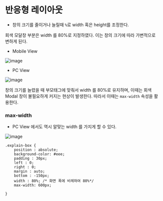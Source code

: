 # 반응형 레이아웃

* 창의 크기를 줄이거나 늘릴때 `%`로 width 혹은 height를 조정한다.

회색 모달창 부분은 width 를 80%로 지정하였다. 
이는 창의 크기에 따라 가변적으로 변하게 된다. 

* Mobile View
  
![image](https://user-images.githubusercontent.com/63600953/135611944-5b467bd2-18dd-4b83-a0d4-44ee627acb78.png)

* PC View

![image](https://user-images.githubusercontent.com/63600953/135612139-79d6ebb5-65ef-4e55-8815-af60aae1ee0f.png)

창의 크기를 늘렸을 때 부모태그에 맞춰서 width 를 80%로 유지하며, 이때는 회색 Modal 창이 불필요하게 커지는 현상이 발생한다. 
따라서 이때는 `max-width` 속성을 활용한다. 

### max-width 

* PC View 에서도 역시 알맞는 width 를 가지게 할 수 있다. 

![image](https://user-images.githubusercontent.com/63600953/135612474-8b6dd7bc-3203-41ba-b3c8-609ae8551179.png)

```
.explain-box {
    position : absolute;
    background-color: #eee;
    padding : 30px;
    left : 0;
    right : 0;
    margin : auto;
    bottom : -150px;
    width : 80%; /* 화면 폭에 비례하여 80%*/
    max-width: 600px; 

}
```